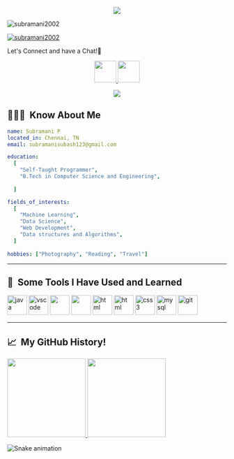 <p align="center">
  <img src="https://capsule-render.vercel.app/api?text=Hello%20Everyone!&animation=fadeIn&type=waving&color=gradient&height=100&fontColor=black"/>
</p>
<p align="left"> <img src="https://komarev.com/ghpvc/?username=subramani2002&label=Profile%20views&color=0e75b6&style=flat" alt="subramani2002" /> </p>

<p align="left"> <a href="https://github.com/ryo-ma/github-profile-trophy"><img src="https://github-profile-trophy.vercel.app/?username=subramani2002" alt="subramani2002" /></a> </p>


  Let's Connect and have a Chat!💬
</h1>

<p align="center">
<a href="https://www.linkedin.com/in/subramani-p-2a6717184/">
  <img height="50" src="https://user-images.githubusercontent.com/46517096/166973395-19676cd8-f8ec-4abf-83ff-da8243505b82.png"/>
</a>

<a href="https://www.instagram.com/_subbu_here__/">
  <img height="50" src="https://user-images.githubusercontent.com/46517096/166974368-9798f39f-1f46-499c-b14e-81f0a3f83a06.png"/>
</a>
</p>
<p align="center">
  <img src= "https://media.giphy.com/media/aEwLTJvYxwo1L09oyP/giphy.gif">
</p>

<h2> 👨🏻‍💻 &nbsp;Know About Me</h2>

```yaml
name: Subramani P
located_in: Chennai, TN
email: subramanisubash123@gmail.com

education:
  [
    "Self-Taught Programmer",
    "B.Tech in Computer Science and Engineering",
    
  ]

fields_of_interests:
  [
    "Machine Learning",
    "Data Science",
    "Web Development",
    "Data structures and Algorithms",
  ]
  
hobbies: ["Photography", "Reading", "Travel"]
```
  
---  
<h2> 🚀 &nbsp;Some Tools I Have Used and Learned</h2>
<p align="left">
<img src="https://cdn.jsdelivr.net/gh/devicons/devicon/icons/java/java-original.svg" alt="java" width="45" height="45"/>
<img src="https://cdn.jsdelivr.net/gh/devicons/devicon/icons/vscode/vscode-original.svg" alt="vscode" width="45" height="45"/>
<img src="https://cdn.jsdelivr.net/gh/devicons/devicon/icons/cplusplus/cplusplus-original.svg" width="45" height="45"/>
<img src="https://cdn.jsdelivr.net/gh/devicons/devicon/icons/javascript/javascript-original.svg" width="45" height="45"/>  
<img src="https://cdn.jsdelivr.net/gh/devicons/devicon/icons/html5/html5-original.svg" alt="html" width="45" height="45"/>
<img src="https://cdn.jsdelivr.net/gh/devicons/devicon/icons/bootstrap/bootstrap-plain.svg" alt="html" width="45" height="45"/> 
<img src="https://cdn.jsdelivr.net/gh/devicons/devicon/icons/css3/css3-original-wordmark.svg" alt="css3" width="45" height="45" />
<img src="https://cdn.jsdelivr.net/gh/devicons/devicon/icons/mysql/mysql-original-wordmark.svg" alt="mysql" width="45" height="45" />    
<img src="https://cdn.jsdelivr.net/gh/devicons/devicon/icons/git/git-original.svg" alt="git" width="45" height="45"/>
</p>

---
<h2> 📈 &nbsp;My GitHub History!</h2>
<a href="https://github.com/subramani2002">
  <img height="180em" src="https://github-readme-stats.vercel.app/api?username=subramani2002&theme=dracula&show_icons=true" />
  <img height="180em" src="https://github-readme-stats.vercel.app/api/top-langs/?username=subramani2002&theme=dracula&layout=compact" />
</a>

![Snake animation](https://github.com/subramani2002/subramani2002/blob/output/github-contribution-grid-snake.gif)
